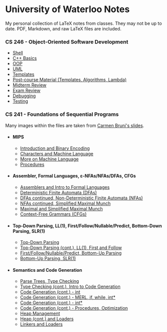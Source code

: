 # University of Waterloo Notes
My personal collection of LaTeX notes from classes.  They may not be up to date.  PDF, Markdown, and raw LaTeX files are included.

### CS 246 - Object-Oriented Software Development
- [Shell](./2a/cs246/1_shell/1_shell.pdf)
- [C++ Basics](./2a/cs246/2_C++/2_C++.pdf)
- [OOP](./2a/cs246/3_Classes/3_Classes.pdf)
- [UML](./2a/cs246/4_UML/4_UML.pdf)
- [Templates](./2a/cs246/5_Templates/5_Templates.pdf)
- [Post-course Material (Templates, Algorithms, Lambda)](./2a/cs246/6_Bonus/6_Bonus.pdf)
- [Midterm Review](./2a/cs246/midterm/midterm.pdf)
- [Exam Review](./2a/cs246/7_Exam/7_Exam.pdf)
- [Debugging](./2a/cs246/debugging/debugging.pdf)
- [Testing](./2a/cs246/testing/testing.pdf)


### CS 241 - Foundations of Sequential Programs

Many images within the files are taken from [Carmen Bruni's slides](https://cs.uwaterloo.ca/~cbruni/CS241Resources/index.php).

- #### MIPS
    - [Introduction and Binary Encoding](./2b/cs241/l01/l1.pdf)
    - [Characters and Machine Language](./2b/cs241/l02/l2.pdf)
    - [More on Machine Language](./2b/cs241/l03/l3.pdf)
    - [Procedures](./2b/cs241/l04/l4.pdf)

- #### Assembler, Formal Languages, ε-NFAs/NFAs/DFAs, CFGs
    - [Assemblers and Intro to Formal Languages](./2b/cs241/l05/l5.pdf)
    - [Deterministic Finite Automata (DFAs)](./2b/cs241/l06/l6.pdf)
    - [DFAs continued, Non-Deterministic Finite Automata (NFAs)](./2b/cs241/l07/l7.pdf)
    - [NFAs continued, Simplified Maximal Munch](./2b/cs241/l08/l8.pdf)
    - [Maximal and Simplified Maximal Munch](./2b/cs241/l09/l9.pdf)
    - [Context-Free Grammars (CFGs)](./2b/cs241/l10/l10.pdf)

- #### Top-Down Parsing, LL(1), First/Follow/Nullable/Predict, Bottom-Down Parsing, SLR(1)
    - [Top-Down Parsing](./2b/cs241/l11/l11.pdf)
    - [Top-Down Parsing (cont.), LL(1), First and Follow](./2b/cs241/l12/l12.pdf)
    - [First/Follow/Nullable/Predict, Bottom-Up Parsing](./2b/cs241/l13/l13.pdf)
    - [Bottom-Up Parsing, SLR(1)](./2b/cs241/l14/l14.pdf)

- #### Semantics and Code Generation
    - [Parse Trees, Type Checking](./2b/cs241/l15/l15.pdf)
    - [Type Checking (cont.), Intro to Code Generation](./2b/cs241/l16/l16.pdf)
    - [Code Generation (cont.) - int](./2b/cs241/l17/l17.pdf)
    - [Code Generation (cont.) - MERL, if, while, int*](./2b/cs241/l18/l18.pdf)
    - [Code Generation (cont.) - int*](./2b/cs241/l19/l19.pdf)
    - [Code Generation (cont.) - Procedures, Optimization](./2b/cs241/l20/l20.pdf)
    - [Heap Management](./2b/cs241/l21/l21.pdf)
    - [Heap (cont.) and Loaders](./2b/cs241/l22/l22.pdf)
    - [Linkers and Loaders](./2b/cs241/l23/l23.pdf)
